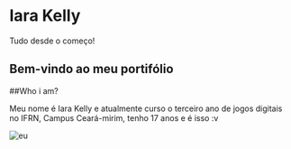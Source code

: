 # Iara Kelly 
Tudo desde o começo!

## Bem-vindo ao meu portifólio

##Who i am?

Meu nome é Iara Kelly e atualmente curso o terceiro ano de jogos digitais no IFRN, Campus Ceará-mirim, tenho 17 anos e é isso :v

![eu](foto.jpg)
